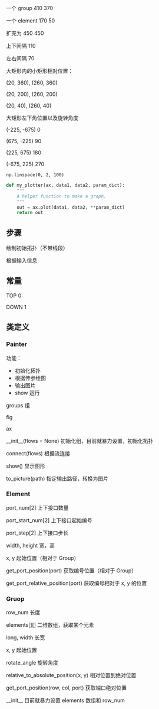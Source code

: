 一个 group 410 370

一个 element 170 50

扩充为 450 450

上下间隔 110

左右间隔 70

大矩形内的小矩形相对位置：

(20, 360), (260, 360)

(20, 200), (260, 200)

(20, 40), (260, 40)

大矩形左下角位置以及旋转角度

(-225, -675) 0

(675, -225) 90

(225, 675) 180

(-675, 225) 270

`np.linspace(0, 2, 100)`

```python
def my_plotter(ax, data1, data2, param_dict):
    """
    A helper function to make a graph.
    """
    out = ax.plot(data1, data2, **param_dict)
    return out
```

## 步骤

绘制初始拓扑（不带线段）

根据输入信息

## 常量

TOP 0

DOWN 1

## 类定义

### Painter

功能：

- 初始化拓扑
- 根据传参绘图
- 输出图片
- show 运行

groups 组

fig

ax

\_\_init\_\_(flows = None) 初始化组，目前就暴力设置，初始化拓扑

connect(flows) 根据流连接

show() 显示图形

to_picture(path) 指定输出路径，转换为图片

### Element

port_num[2] 上下接口数量

port_start_num[2] 上下接口起始编号

port_step[2] 上下接口步长

width, height 宽，高

x, y 起始位置（相对于 Group）

get_port_position(port) 获取编号位置（相对于 Group）

get_port_relative_position(port) 获取编号相对于 x, y 的位置

### Gruop

row_num 长度

elements\[]\[] 二维数组，获取某个元素

long, width 长宽

x, y 起始位置

rotate_angle 旋转角度

relative_to_absolute_position(x, y) 相对位置到绝对位置

get_port_position(row, col, port) 获取端口绝对位置

\_\_init\_\_ 目前就暴力设置 elements 数组和 row_num